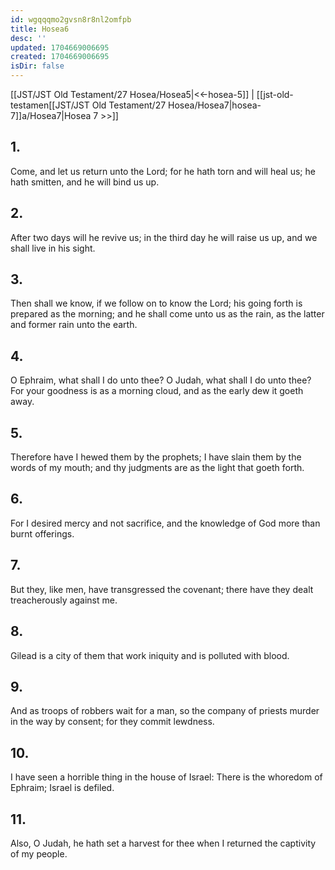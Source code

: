 ```yaml
---
id: wgqqqmo2gvsn8r8nl2omfpb
title: Hosea6
desc: ''
updated: 1704669006695
created: 1704669006695
isDir: false
---
```

[[JST/JST Old Testament/27 Hosea/Hosea5|<<-hosea-5]] | [[jst-old-testamen[[JST/JST Old Testament/27 Hosea/Hosea7|hosea-7]]a/Hosea7|Hosea 7 >>]]
## 1.
Come, and let us return unto the Lord; for he hath torn and will heal us; he hath smitten, and he will bind us up.
## 2.
After two days will he revive us; in the third day he will raise us up, and we shall live in his sight.
## 3.
Then shall we know, if we follow on to know the Lord; his going forth is prepared as the morning; and he shall come unto us as the rain, as the latter and former rain unto the earth.
## 4.
O Ephraim, what shall I do unto thee? O Judah, what shall I do unto thee? For your goodness is as a morning cloud, and as the early dew it goeth away.
## 5.
Therefore have I hewed them by the prophets; I have slain them by the words of my mouth; and thy judgments are as the light that goeth forth.
## 6.
For I desired mercy and not sacrifice, and the knowledge of God more than burnt offerings.
## 7.
But they, like men, have transgressed the covenant; there have they dealt treacherously against me.
## 8.
Gilead is a city of them that work iniquity and is polluted with blood.
## 9.
And as troops of robbers wait for a man, so the company of priests murder in the way by consent; for they commit lewdness.
## 10.
I have seen a horrible thing in the house of Israel: There is the whoredom of Ephraim; Israel is defiled.
## 11.
Also, O Judah, he hath set a harvest for thee when I returned the captivity of my people.

